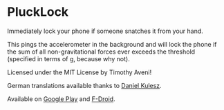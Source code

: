 PluckLock
=========

Immediately lock your phone if someone snatches it from your hand.

This pings the accelerometer in the background and will lock the phone if the sum of all non-gravitational forces ever exceeds the threshold (specified in terms of g, because why not).

Licensed under the MIT License by Timothy Aveni!

German translations available thanks to [Daniel Kulesz](https://github.com/kuleszdl).

Available on [Google Play](https://play.google.com/store/apps/details?id=net.syntaxblitz.plucklock) and [F-Droid](https://f-droid.org/repository/browse/?fdid=net.syntaxblitz.plucklock).
